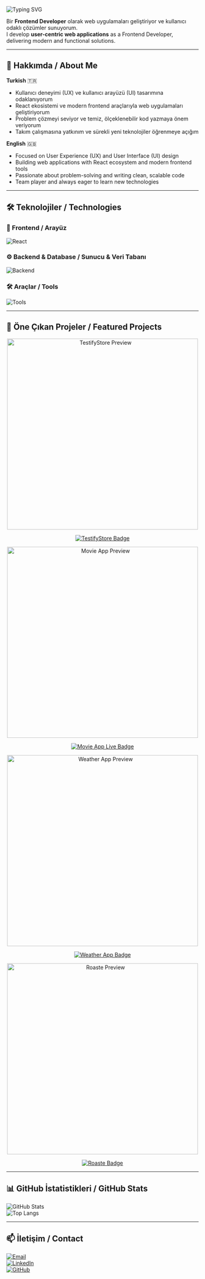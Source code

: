 ![Typing SVG](https://readme-typing-svg.demolab.com?font=Fira+Code&size=28&color=6366f1&width=700&height=70&lines=Hi+there!+I'm+Alperhan+|+Frontend+Developer)

Bir **Frontend Developer** olarak web uygulamaları geliştiriyor ve kullanıcı odaklı çözümler sunuyorum.  
I develop **user-centric web applications** as a Frontend Developer, delivering modern and functional solutions.

---

## 🌟 Hakkımda / About Me

**Turkish** 🇹🇷
- Kullanıcı deneyimi (UX) ve kullanıcı arayüzü (UI) tasarımına odaklanıyorum
- React ekosistemi ve modern frontend araçlarıyla web uygulamaları geliştiriyorum
- Problem çözmeyi seviyor ve temiz, ölçeklenebilir kod yazmaya önem veriyorum
- Takım çalışmasına yatkınım ve sürekli yeni teknolojiler öğrenmeye açığım

**English** 🇬🇧
- Focused on User Experience (UX) and User Interface (UI) design
- Building web applications with React ecosystem and modern frontend tools
- Passionate about problem-solving and writing clean, scalable code
- Team player and always eager to learn new technologies

---

## 🛠️ Teknolojiler / Technologies

### 🚀 Frontend / Arayüz
![React](https://skillicons.dev/icons?i=react,ts,js,html,css,tailwind,bootstrap,mui,vite)

### ⚙️ Backend & Database / Sunucu & Veri Tabanı
![Backend](https://skillicons.dev/icons?i=dotnet,cs,php,mysql,json)

### 🛠️ Araçlar / Tools
![Tools](https://skillicons.dev/icons?i=git,github,vscode,visualstudio,figma,postman,gsap)

---

## 📂 Öne Çıkan Projeler / Featured Projects

<p align="center">
  <a href="https://testifystore.netlify.app/">
    <img src="https://iili.io/K1oiDFe.md.png" alt="TestifyStore Preview" width="500"/>
  </a>
</p>
<p align="center">
  <a href="https://testifystore.netlify.app/">
    <img src="https://img.shields.io/badge/Visit-TestifyStore-blue?style=for-the-badge&logo=appveyor" alt="TestifyStore Badge"/>
  </a>
</p>

<p align="center">
  <a href="https://alperhan-movie-app.netlify.app/">
    <img src="https://iili.io/K1x94Qs.png" alt="Movie App Preview" width="500"/>
  </a>
</p>
<p align="center">
  <a href="https://alperhan-movie-app.netlify.app/">
    <img src="https://img.shields.io/badge/Visit-MovieApp-green?style=for-the-badge&logo=netlify" alt="Movie App Live Badge"/>
  </a>
</p>

<p align="center">
  <a href="https://alperhanbarut.github.io/SkyCast-weatherapp/home/">
    <img src="https://i.ibb.co/1fP03dBc/Ads-z.png" alt="Weather App Preview" width="500"/>
  </a>
</p>

<p align="center">
  <a href="https://alperhanbarut.github.io/SkyCast-weatherapp/home/">
    <img src="https://img.shields.io/badge/Visit-WeatherApp-brightgreen?style=for-the-badge&logo=netlify" alt="Weather App Badge"/>
  </a>
</p>

<p align="center">
  <a href="https://alperhanbarut.github.io/Roaste/">
    <img src="https://i.ibb.co/dJL64ztm" alt="Roaste Preview" width="500"/>
  </a>
</p>
<p align="center">
  <a href="https://alperhanbarut.github.io/Roaste/">
    <img src="https://img.shields.io/badge/Visit-Roaste-coffee?style=for-the-badge&logo=github" alt="Roaste Badge"/>
  </a>
</p>



---

## 📊 GitHub İstatistikleri / GitHub Stats

![GitHub Stats](https://github-readme-stats.vercel.app/api?username=alperhanbarut&show_icons=true&theme=radical&count_private=true&hide_title=true)  
![Top Langs](https://github-readme-stats.vercel.app/api/top-langs/?username=alperhanbarut&layout=compact&theme=radical)

---

## 📫 İletişim / Contact

[![Email](https://img.shields.io/badge/Email-alperhan.barut35@gmail.com-blue?style=for-the-badge&logo=gmail)](mailto:alperhan.barut35@gmail.com)  
[![LinkedIn](https://img.shields.io/badge/LinkedIn-@alperhanbarut-blue?style=for-the-badge&logo=linkedin)](https://www.linkedin.com/in/alperhanbarut)  
[![GitHub](https://img.shields.io/badge/GitHub-alperhanbarut-black?style=for-the-badge&logo=github)](https://github.com/alperhanbarut)
